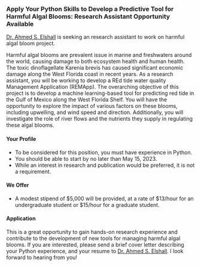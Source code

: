### Apply Your Python Skills to Develop a Predictive Tool for Harmful Algal Blooms: Research Assistant Opportunity Available

[Dr. Ahmed S. Elshall](https://orcid.org/0000-0001-8200-5064) is seeking an research assistant to work on harmful algal bloom project. 

Harmful algal blooms are prevalent issue in marine and freshwaters around the world, causing damage to both ecosystem health and human health. The toxic dinoflagellate Karenia brevis has caused significant economic damage along the West Florida coast in recent years. As a research assistant, you will be working to develop a REd tide water quality Management Application (REMApp). The overarching objective of this project is to develop a machine learning-based tool for predicting red tide in the Gulf of Mexico along the West Florida Shelf. You will  have the opportunity to explore the impact of various factors on these blooms, including upwelling, and wind speed and direction. Additionally, you will investigate the role of river flows and the nutrients they supply in regulating these algal blooms. 

#### Your Profile 
- To be considered for this position, you must have experience in Python.
-	You should be able to start by no later than May 15, 2023.
-	While an interest in research and publication would be preferred, it is not a requirement.

#### We Offer
- A modest stipend of $5,000 will be provided, at a rate of $13/hour for an undergraduate student or $15/hour for a graduate student. 

#### Application
This is a great opportunity to gain hands-on research experience and contribute to the development of new tools for managing harmful algal blooms. If you are interested, please send a brief cover letter describing your Python experience, and your resume to [Dr. Ahmed S. Elshall](mailto:aelshall@fgcu.edu). I look forward to hearing from you!
